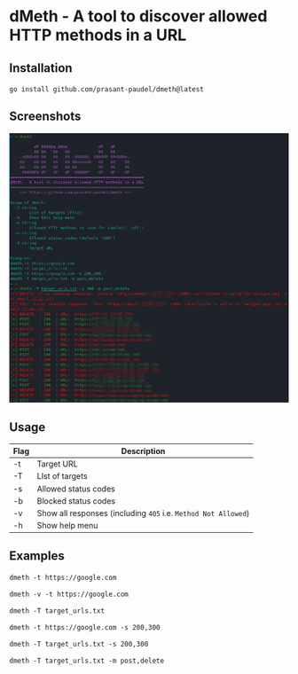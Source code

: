 # dMeth - A tool to discover allowed HTTP methods in a URL

## Installation
```
go install github.com/prasant-paudel/dmeth@latest
```

## Screenshots
![dMeth](images/screenshot.png "dMeth Screenshot")


## Usage
Flag | Description          
-----|------------
-t   | Target URL   
-T   | LIst of targets
-s   | Allowed status codes
-b   | Blocked status codes
-v   | Show all responses (including `405` i.e. `Method Not Allowed`)
-h   | Show help menu  

## Examples
```
dmeth -t https://google.com
```
```
dmeth -v -t https://google.com
```
```
dmeth -T target_urls.txt
```
```
dmeth -t https://google.com -s 200,300
```
```
dmeth -T target_urls.txt -s 200,300
```
```
dmeth -T target_urls.txt -m post,delete
```
